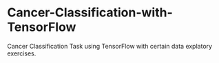 # Cancer-Classification-with-TensorFlow
Cancer Classification Task using TensorFlow with certain data explatory exercises.
